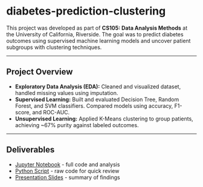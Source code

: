 # diabetes-prediction-clustering

This project was developed as part of **CS105: Data Analysis Methods** at the University of California, Riverside.
The goal was to predict diabetes outcomes using supervised machine learning models and uncover patient subgroups with clustering techniques.

---

## Project Overview

- **Exploratory Data Analysis (EDA):** Cleaned and visualized dataset, handled missing values using imputation.  
- **Supervised Learning:** Built and evaluated Decision Tree, Random Forest, and SVM classifiers. Compared models using accuracy, F1-score, and ROC-AUC.  
- **Unsupervised Learning:** Applied K-Means clustering to group patients, achieving ~67% purity against labeled outcomes.

---

## Deliverables

- [Jupyter Notebook](diabetes_prediction_clustering.ipynb) - full code and analysis
- [Python Script](diabetes_prediction_clustering.py) - raw code for quick review
- [Presentation Slides](presentation.pdf) - summary of findings
